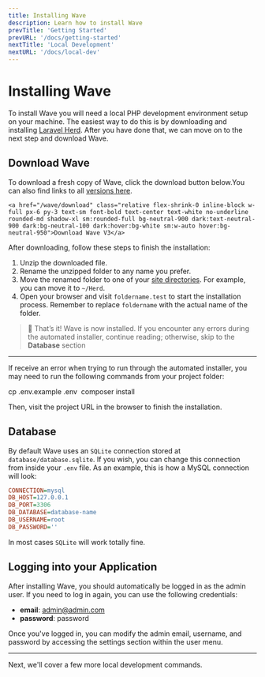 ```yaml
---
title: Installing Wave
description: Learn how to install Wave
prevTitle: 'Getting Started'
prevURL: '/docs/getting-started'
nextTitle: 'Local Development'
nextURL: '/docs/local-dev'
---
```


# Installing Wave

To install Wave you will need a local PHP development environment setup on your machine. The easiest way to do this is by downloading and installing <a href="https://herd.laravel.com" target="_blank">Laravel Herd</a>. After you have done that, we can move on to the next step and download Wave.

## Download Wave

To download a fresh copy of Wave, click the download button below.<span class="hidden">You can also find links to all <a href="https://github.com/thedevdojo/wave/tags" target="_blank">versions here</a>.</span>

<div class="relative flex items-start justify-start w-full sm:w-auto">
<div class="relative flex items-center justify-center w-full p-1 mb-5 overflow-hidden duration-300 ease-out border rounded-lg sm:w-auto sm:rounded-full border-neutral-200 dark:border-neutral-800 group">
    <div class="absolute top-1/2 left-1/2 -translate-x-1/2 w-[250px] rounded-lg sm:rounded-full group-hover:opacity-100 opacity-0 blur-sm duration-300 ease-out scale-100 h-[250px] -translate-y-1/2 origin-center">
        <span class="absolute inset-0 w-full h-full rounded-lg sm:rounded-full bg-gradient-to-r from-indigo-500 via-teal-300 to-blue-500 group-hover:animate-spin-slow"></span>
    </div>
    
    <a href="/wave/download" class="relative flex-shrink-0 inline-block w-full px-6 py-3 text-sm font-bold text-center text-white no-underline rounded-md shadow-xl sm:rounded-full bg-neutral-900 dark:text-neutral-900 dark:bg-neutral-100 dark:hover:bg-white sm:w-auto hover:bg-neutral-950">Download Wave V3</a>
</div>
</div>



After downloading, follow these steps to finish the installation:

1. Unzip the downloaded file.
2. Rename the unzipped folder to any name you prefer.
3. Move the renamed folder to one of your <a href="https://herd.laravel.com/docs/1/getting-started/sites" target="_blank">site directories</a>. For example, you can move it to `~/Herd`.
4. Open your browser and visit `foldername.test` to start the installation process. Remember to replace `foldername` with the actual name of the folder.

> 🎉 That’s it! Wave is now installed. If you encounter any errors during the automated installer, continue reading; otherwise, skip to the **Database** section

---

If receive an error when trying to run through the automated installer, you may need to run the following commands from your project folder:

<div class="p-5 font-mono text-sm bg-neutral-800 rounded-xl leading-[24px] whitespace-break-spaces"><span class="text-[#62d6e8]">cp</span> <span class="text-[#f8e164]">.env.example</span> <span class="text-[#f8e164]">.env</span>&nbsp;
<span class="text-[#62d6e8]">composer</span> <span class="text-[#f8e164]">install</span></div>

Then, visit the project URL in the browser to finish the installation.

## Database

By default Wave uses an `SQLite` connection stored at `database/database.sqlite`. If you wish, you can change this connection from inside your `.env` file. As an example, this is how a MySQL connection will look: 

```ini
CONNECTION=mysql
DB_HOST=127.0.0.1
DB_PORT=3306
DB_DATABASE=database-name
DB_USERNAME=root
DB_PASSWORD=''
```

In most cases `SQLite` will work totally fine.

<a name="login"></a>
## Logging into your Application

After installing Wave, you should automatically be logged in as the admin user. If you need to log in again, you can use the following credentials:

- **email**: admin@admin.com
- **password**: password

Once you've logged in, you can modify the admin email, username, and password by accessing the settings section within the user menu.

---

Next, we'll cover a few more local development commands.